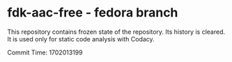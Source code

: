 # fdk-aac-free - fedora branch

This repository contains frozen state of the repository.
Its history is cleared. It is used only for static code
analysis with Codacy.

Commit Time: 1702013199